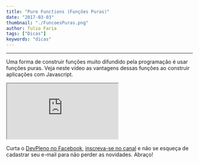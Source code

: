```yaml
---
title: "Pure Functions (Funções Puras)"
date: "2017-03-03"
thumbnail: "./FuncoesPuras.png"
author: Tulio Faria
tags: ["Dicas"]
keywords: "dicas"
---
```


---
Uma forma de construir funções muito difundido pela programação é usar funções puras. Veja neste vídeo as vantagens dessas funções ao construir aplicações com Javascript. 

<div class="embed-responsive embed-responsive-16by9 mb-4">
  <iframe class="embed-responsive-item" src="https://www.youtube.com/embed/1OrEqycGoiM" allowfullscreen></iframe>
</div>

Curta o [DevPleno no Facebook](https://www.facebook.com/devpleno), [inscreva-se no canal](https://www.youtube.com/devplenocom) e não se esqueça de cadastrar seu e-mail para não perder as novidades. Abraço!